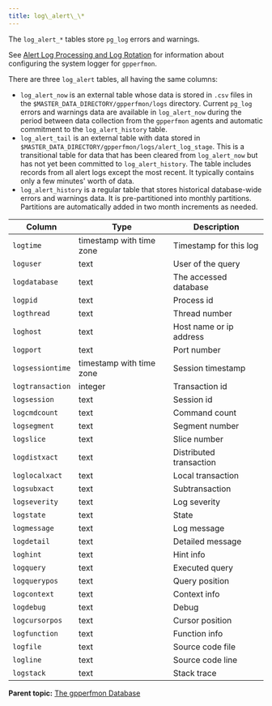 ```yaml
---
title: log\_alert\_\* 
---
```


The `log_alert_*` tables store `pg_log` errors and warnings.

See [Alert Log Processing and Log Rotation](dbref.md#section_ok2_wd1_41b) for information about configuring the system logger for `gpperfmon`.

There are three `log_alert` tables, all having the same columns:

-   `log_alert_now` is an external table whose data is stored in `.csv` files in the `$MASTER_DATA_DIRECTORY/gpperfmon/logs` directory. Current `pg_log` errors and warnings data are available in `log_alert_now` during the period between data collection from the `gpperfmon` agents and automatic commitment to the `log_alert_history` table.
-   `log_alert_tail` is an external table with data stored in `$MASTER_DATA_DIRECTORY/gpperfmon/logs/alert_log_stage`. This is a transitional table for data that has been cleared from `log_alert_now` but has not yet been committed to `log_alert_history`. The table includes records from all alert logs except the most recent. It typically contains only a few minutes' worth of data.
-   `log_alert_history` is a regular table that stores historical database-wide errors and warnings data. It is pre-partitioned into monthly partitions. Partitions are automatically added in two month increments as needed.

|Column|Type|Description|
|------|----|-----------|
|`logtime`|timestamp with time zone|Timestamp for this log|
|`loguser`|text|User of the query|
|`logdatabase`|text|The accessed database|
|`logpid`|text|Process id|
|`logthread`|text|Thread number|
|`loghost`|text|Host name or ip address|
|`logport`|text|Port number|
|`logsessiontime`|timestamp with time zone|Session timestamp|
|`logtransaction`|integer|Transaction id|
|`logsession`|text|Session id|
|`logcmdcount`|text|Command count|
|`logsegment`|text|Segment number|
|`logslice`|text|Slice number|
|`logdistxact`|text|Distributed transaction|
|`loglocalxact`|text|Local transaction|
|`logsubxact`|text|Subtransaction|
|`logseverity`|text|Log severity|
|`logstate`|text|State|
|`logmessage`|text|Log message|
|`logdetail`|text|Detailed message|
|`loghint`|text|Hint info|
|`logquery`|text|Executed query|
|`logquerypos`|text|Query position|
|`logcontext`|text|Context info|
|`logdebug`|text|Debug|
|`logcursorpos`|text|Cursor position|
|`logfunction`|text|Function info|
|`logfile`|text|Source code file|
|`logline`|text|Source code line|
|`logstack`|text|Stack trace|

**Parent topic:** [The gpperfmon Database](../gpperfmon/dbref.html)

